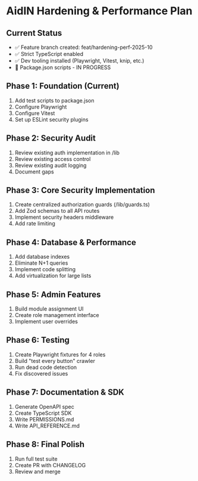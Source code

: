 # AidIN Hardening & Performance Plan

## Current Status
- ✅ Feature branch created: feat/hardening-perf-2025-10
- ✅ Strict TypeScript enabled
- ✅ Dev tooling installed (Playwright, Vitest, knip, etc.)
- 🔄 Package.json scripts - IN PROGRESS

## Phase 1: Foundation (Current)
1. Add test scripts to package.json
2. Configure Playwright
3. Configure Vitest  
4. Set up ESLint security plugins

## Phase 2: Security Audit
1. Review existing auth implementation in /lib
2. Review existing access control
3. Review existing audit logging
4. Document gaps

## Phase 3: Core Security Implementation
1. Create centralized authorization guards (/lib/guards.ts)
2. Add Zod schemas to all API routes
3. Implement security headers middleware
4. Add rate limiting

## Phase 4: Database & Performance
1. Add database indexes
2. Eliminate N+1 queries
3. Implement code splitting
4. Add virtualization for large lists

## Phase 5: Admin Features
1. Build module assignment UI
2. Create role management interface
3. Implement user overrides

## Phase 6: Testing
1. Create Playwright fixtures for 4 roles
2. Build "test every button" crawler
3. Run dead code detection
4. Fix discovered issues

## Phase 7: Documentation & SDK
1. Generate OpenAPI spec
2. Create TypeScript SDK
3. Write PERMISSIONS.md
4. Write API_REFERENCE.md

## Phase 8: Final Polish
1. Run full test suite
2. Create PR with CHANGELOG
3. Review and merge
